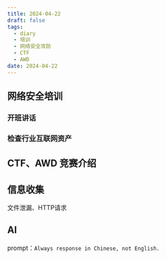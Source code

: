 ```yaml
---
title: 2024-04-22
draft: false
tags:
  - diary
  - 培训
  - 网络安全攻防
  - CTF
  - AWD
date: 2024-04-22
---
```

## 网络安全培训
###  开班讲话

### 检查行业互联网资产

## CTF、AWD 竞赛介绍

## 信息收集

文件泄漏、HTTP请求

## AI
prompt：`Always response in Chinese, not English.`